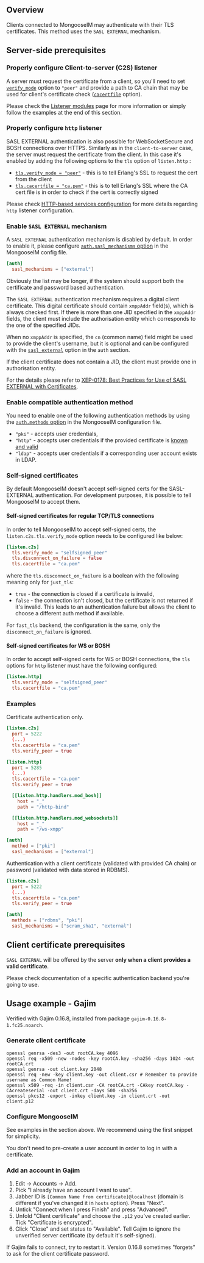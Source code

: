 ## Overview

Clients connected to MongooseIM may authenticate with their TLS certificates.
This method uses the `SASL EXTERNAL` mechanism.

## Server-side prerequisites

### Properly configure Client-to-server (C2S) listener

A server must request the certificate from a client, so you'll need to set [`verify_mode`](../listeners/listen-c2s.md#listenc2stlsverify_mode) option to `"peer"` and provide a path to CA chain that may be used for client's certificate check ([`cacertfile`](../listeners/listen-c2s.md#listenc2stlscacertfile) option).

Please check the [Listener modules](../listeners/listen-c2s.md) page for more information or simply follow the examples at the end of this section.

### Properly configure `http` listener

SASL EXTERNAL authentication is also possible for WebSocketSecure and BOSH connections over HTTPS.
Similarly as in the `client-to-server` case, the server must request the certificate from the client.
In this case it's enabled by adding the following options to the `tls` option of `listen.http` :

* [`tls.verify_mode = "peer"`](../listeners/listen-http.md#tls-https-options) - this is to tell Erlang's SSL to request the cert from the client
* [`tls.cacertfile = "ca.pem"`](../listeners/listen-http.md#tls-https-options) - this is to tell Erlang's SSL where  the CA cert file is in order to check if the cert is correctly signed

Please check [HTTP-based services configuration](../listeners/listen-http.md#http-based-services-listenhttp) for more details regarding `http` listener configuration.

### Enable `SASL EXTERNAL` mechanism

A `SASL EXTERNAL` authentication mechanism is disabled by default.
In order to enable it, please configure [`auth.sasl_mechanisms` option](../configuration/auth.md#authsasl_mechanisms) in the MongooseIM config file.
```toml
[auth]
  sasl_mechanisms = ["external"]
```

Obviously the list may be longer, if the system should support both the certificate and password based authentication.

The `SASL EXTERNAL` authentication mechanism requires a digital client certificate.
This digital certificate should contain `xmppAddr` field(s), which is always checked first.
If there is more than one JID specified in the `xmppAddr` fields, the client must include the authorisation entity which corresponds to the one of the specified JIDs.

When no `xmppAddr` is specified, the `cn` (common name) field might be used to provide the client's username, but it is optional and can be configured with the [`sasl_external`](../configuration/auth.md#authsasl_external) option in the `auth` section.

If the client certificate does not contain a JID, the client must provide one in authorisation entity.

For the details please refer to [XEP-0178: Best Practices for Use of SASL EXTERNAL with Certificates](https://xmpp.org/extensions/xep-0178.html).

### Enable compatible authentication method

You need to enable one of the following authentication methods by using the [`auth.methods` option](../configuration/auth.md#authmethods) in the MongooseIM configuration file.

* `"pki"` - accepts user credentials,
* `"http"` - accepts user credentials if the provided certificate is [known and valid](../authentication-methods/http.md#method-get_certs)
* `"ldap"` - accepts user credentials if a corresponding user account exists in LDAP.

### Self-signed certificates

By default MongooseIM doesn't accept self-signed certs for the SASL-EXTERNAL authentication.
For development purposes, it is possible to tell MongooseIM to accept them.

#### Self-signed certificates for regular TCP/TLS connections

In order to tell MongooseIM to accept self-signed certs, the `listen.c2s.tls.verify_mode` option needs to be configured like below:

```toml
[listen.c2s]
  tls.verify_mode = "selfsigned_peer"
  tls.disconnect_on_failure = false
  tls.cacertfile = "ca.pem"
```

where the `tls.disconnect_on_failure` is a boolean with the following meaning only for `just_tls`:

* `true` - the connection is closed if a certificate is invalid,
* `false` - the connection isn't closed, but the certificate is not returned if it's invalid.
  This leads to an authentication failure but allows the client to choose a different auth method if available.

For `fast_tls` backend, the configuration is the same, only the `disconnect_on_failure` is ignored.

#### Self-signed certificates for WS or BOSH

In order to accept self-signed certs for WS or BOSH connections, the `tls` options for `http` listener must have the following configured:

```toml
[listen.http]
  tls.verify_mode = "selfsigned_peer"
  tls.cacertfile = "ca.pem"
```

### Examples

Certificate authentication only.

```toml
[listen.c2s]
  port = 5222
  (...)
  tls.cacertfile = "ca.pem"
  tls.verify_peer = true

[listen.http]
  port = 5285
  (...)
  tls.cacertfile = "ca.pem"
  tls.verify_peer = true

  [[listen.http.handlers.mod_bosh]]
    host = "_"
    path = "/http-bind"

  [[listen.http.handlers.mod_websockets]]
    host = "_"
    path = "/ws-xmpp"

[auth]
  method = ["pki"]
  sasl_mechanisms = ["external"]
```

Authentication with a client certificate (validated with provided CA chain) or password (validated with data stored in RDBMS).

```toml
[listen.c2s]
  port = 5222
  (...)
  tls.cacertfile = "ca.pem"
  tls.verify_peer = true

[auth]
  methods = ["rdbms", "pki"]
  sasl_mechanisms = ["scram_sha1", "external"]
```

## Client certificate prerequisites

`SASL EXTERNAL` will be offered by the server **only when a client provides a valid certificate**.

Please check documentation of a specific authentication backend you're going to use.

## Usage example - Gajim

Verified with Gajim 0.16.8, installed from package `gajim-0.16.8-1.fc25.noarch`.

### Generate client certificate

```
openssl genrsa -des3 -out rootCA.key 4096
openssl req -x509 -new -nodes -key rootCA.key -sha256 -days 1024 -out rootCA.crt
openssl genrsa -out client.key 2048
openssl req -new -key client.key -out client.csr # Remember to provide username as Common Name!
openssl x509 -req -in client.csr -CA rootCA.crt -CAkey rootCA.key -CAcreateserial -out client.crt -days 500 -sha256
openssl pkcs12 -export -inkey client.key -in client.crt -out client.p12
```

### Configure MongooseIM

See examples in the section above. We recommend using the first snippet for simplicity.

You don't need to pre-create a user account in order to log in with a certificate.

### Add an account in Gajim

1. Edit -> Accounts -> Add.
2. Pick "I already have an account I want to use".
3. Jabber ID is `[Common Name from certificate]@localhost` (domain is different if you've changed it in `hosts` option). Press "Next".
5. Untick "Connect when I press Finish" and press "Advanced".
6. Unfold "Client certificate" and choose the `.p12` you've created earlier. Tick "Certificate is encrypted".
7. Click "Close" and set status to "Available". Tell Gajim to ignore the unverified server certificate (by default it's self-signed).

If Gajim fails to connect, try to restart it.
Version 0.16.8 sometimes "forgets" to ask for the client certificate password.
